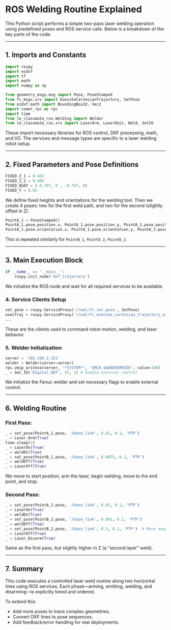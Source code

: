 # ROS Welding Routine Explained

This Python script performs a simple two-pass laser welding operation using predefined poses and ROS service calls. Below is a breakdown of the key parts of the code.

---

## 1. **Imports and Constants**

```python
import rospy
import ezdxf 
import tf 
import math 
import numpy as np

from geometry_msgs.msg import Pose, PoseStamped
from fc_msgs.srv import ExecuteCartesianTrajectory, SetPose
from ezdxf.math import BoundingBox2d, Vec2
import comet_rpc as rpc
import time
from le_classmate_ros.Welding import Welder
from le_classmate_ros.srv import LaserArm, LaserEmit, Weld, SetIO
```

These import necessary libraries for ROS control, DXF processing, math, and I/O. The services and message types are specific to a laser welding robot setup.

---

## 2. **Fixed Parameters and Pose Definitions**

```python
FIXED_Z_1 = 0.403
FIXED_Z_2 = 0.405
FIXED_QUAT = (-0.707, 0 , -0.707, 0) 
FIXED_Y = 0.02
```

We define fixed heights and orientations for the welding tool. Then we create 4 poses: two for the first weld path, and two for the second (slightly offset in Z).

```python
PointA_1 = PoseStamped()
PointA_1.pose.position.x, PointA_1.pose.position.y, PointA_1.pose.position.z = 0.51, FIXED_Y, FIXED_Z_1
PointA_1.pose.orientation.x, PointA_1.pose.orientation.y, PointA_1.pose.orientation.z, PointA_1.pose.orientation.w = FIXED_QUAT
```

This is repeated similarly for `PointB_1`, `PointA_2`, `PointB_2`.

---

## 3. **Main Execution Block**

```python
if __name__ == '__main__':
    rospy.init_node('dxf_trajectory')
```

We initialize the ROS node and wait for all required services to be available.

### 4. **Service Clients Setup**

```python
set_pose = rospy.ServiceProxy('/real/fc_set_pose', SetPose)
execTraj = rospy.ServiceProxy('/real/fc_execute_cartesian_trajectory_async', ExecuteCartesianTrajectory)
...
```

These are the clients used to command robot motion, welding, and laser behavior.

### 5. **Welder Initialization**

```python
server = '192.168.2.151'
welder = Welder(server=server)
rpc.vmip_writeva(server, "*SYSTEM*", "$MCR.$GENOVERRIDE", value=100)
_ = Set_IO('Digital_OUT', 47, 1) # Enable external control
```

We initialize the Fanuc welder and set necessary flags to enable external control.

---

## 6. **Welding Routine**

### First Pass:

```python
_ = set_pose(PointA_1.pose, '/base_link', 0.01, 0.1, 'PTP')
_ = Laser_Arm(True)
time.sleep(2)
_ = LaserOn(True)
_ = weldOn(True)
_ = set_pose(PointB_1.pose, '/base_link', 0.0075, 0.1, 'PTP')
_ = weldOff(True)
_ = LaserOff(True)
```

We move to start position, arm the laser, begin welding, move to the end point, and stop.

### Second Pass:

```python
_ = set_pose(PointA_2.pose, '/base_link', 0.01, 0.1, 'PTP')
_ = LaserOn(True)
_ = weldOn(True)
_ = set_pose(PointB_2.pose, '/base_link', 0.001, 0.1, 'PTP')
_ = weldOff(True)
_ = set_pose(PointB_2.pose, '/base_link', 0.3, 0.1, 'PTP')  # Move away
_ = LaserOff(True)
_ = Laser_Disarm(True)
```

Same as the first pass, but slightly higher in Z (a "second layer" weld).

---

## 7. Summary

This code executes a controlled laser weld routine along two horizontal lines using ROS services. Each phase—arming, emitting, welding, and disarming—is explicitly timed and ordered.

To extend this:
- Add more poses to trace complex geometries.
- Convert DXF lines to pose sequences.
- Add feedback/error handling for real deployments.